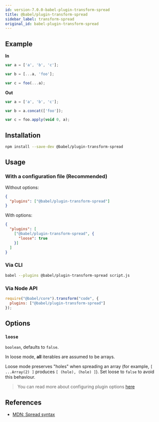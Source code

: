 ```yaml
---
id: version-7.0.0-babel-plugin-transform-spread
title: @babel/plugin-transform-spread
sidebar_label: transform-spread
original_id: babel-plugin-transform-spread
---
```


## Example

**In**

```js
var a = ['a', 'b', 'c'];

var b = [...a, 'foo'];

var c = foo(...a);
```

**Out**

```js
var a = ['a', 'b', 'c'];

var b = a.concat(['foo']);

var c = foo.apply(void 0, a);
```

## Installation

```sh
npm install --save-dev @babel/plugin-transform-spread
```

## Usage

### With a configuration file (Recommended)

Without options:

```json
{
  "plugins": ["@babel/plugin-transform-spread"]
}
```

With options:

```json
{
  "plugins": [
    ["@babel/plugin-transform-spread", {
      "loose": true
    }]
  ]
}
```

### Via CLI

```sh
babel --plugins @babel/plugin-transform-spread script.js
```

### Via Node API

```javascript
require("@babel/core").transform("code", {
  plugins: ["@babel/plugin-transform-spread"]
});
```

## Options

### `loose`

`boolean`, defaults to `false`.

In loose mode, **all** iterables are assumed to be arrays.

Loose mode preserves "holes" when spreading an array (for example, `[ ...Array(2) ]` produces `[ (hole), (hole) ]`). Set loose to `false` to avoid this behaviour.

> You can read more about configuring plugin options [here](https://babeljs.io/docs/en/plugins#plugin-options)

## References

* [MDN: Spread syntax](https://developer.mozilla.org/en-US/docs/Web/JavaScript/Reference/Operators/Spread_syntax)

